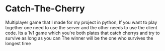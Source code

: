 # Catch-The-Cherry
Multiplayer game that I made for my project in python,
If you want to play together one need to use the server and the other needs to use the client code.
Its a 1v1 game which you're both plates that catch cherrys and try to survive as long as you can
The winner will be the one who survives the longest time
